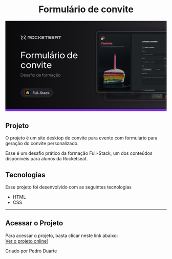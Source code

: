 <h1 align="center">
  Formulário de convite
</h1>

<img src=".github/thumbnail.png" alt="Thumbnail">

## Projeto

O projeto é um site desktop de convite para evento com formulário para geração do convite personalizado.

Esse é um desafio prático da formação Full-Stack, um dos conteúdos disponíveis para alunos da Rocketseat.

## Tecnologias

Esse projeto foi desenvolvido com as seguintes tecnologias

- HTML
- CSS

---

## Acessar o Projeto

Para acessar o projeto, basta clicar neste link abaixo: <br/>
<a href="https://pduartesilva2005.github.io/formulario-de-convite/" target="_blank">Ver o projeto online!</a>

Criado por Pedro Duarte
